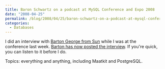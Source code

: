 ```yaml
---
title: Baron Schwartz on a podcast at MySQL Conference and Expo 2008
date: "2008-04-25"
permalink: /blog/2008/04/25/baron-schwartz-on-a-podcast-at-mysql-conference-and-expo-2008/
categories:
  - Databases
---
```

I did an interview with [Barton George from Sun][1] while I was at the conference last week. [Barton has now posted the interview][2]. If you're quick, you can listen to it before I do.

Topics: everything and anything, including Maatkit and PostgreSQL.

 [1]: http://blogs.sun.com/barton808/
 [2]: http://blogs.sun.com/barton808/entry/mysql_conf08_talkin_to_baron
